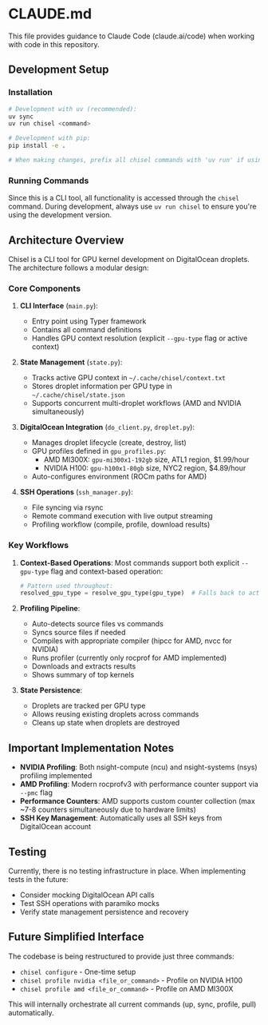 # CLAUDE.md

This file provides guidance to Claude Code (claude.ai/code) when working with code in this repository.

## Development Setup

### Installation

```bash
# Development with uv (recommended):
uv sync
uv run chisel <command>

# Development with pip:
pip install -e .

# When making changes, prefix all chisel commands with 'uv run' if using uv
```

### Running Commands

Since this is a CLI tool, all functionality is accessed through the `chisel` command. During development, always use `uv run chisel` to ensure you're using the development version.

## Architecture Overview

Chisel is a CLI tool for GPU kernel development on DigitalOcean droplets. The architecture follows a modular design:

### Core Components

1. **CLI Interface** (`main.py`):

   - Entry point using Typer framework
   - Contains all command definitions
   - Handles GPU context resolution (explicit `--gpu-type` flag or active context)

2. **State Management** (`state.py`):

   - Tracks active GPU context in `~/.cache/chisel/context.txt`
   - Stores droplet information per GPU type in `~/.cache/chisel/state.json`
   - Supports concurrent multi-droplet workflows (AMD and NVIDIA simultaneously)

3. **DigitalOcean Integration** (`do_client.py`, `droplet.py`):

   - Manages droplet lifecycle (create, destroy, list)
   - GPU profiles defined in `gpu_profiles.py`:
     - AMD MI300X: `gpu-mi300x1-192gb` size, ATL1 region, $1.99/hour
     - NVIDIA H100: `gpu-h100x1-80gb` size, NYC2 region, $4.89/hour
   - Auto-configures environment (ROCm paths for AMD)

4. **SSH Operations** (`ssh_manager.py`):
   - File syncing via rsync
   - Remote command execution with live output streaming
   - Profiling workflow (compile, profile, download results)

### Key Workflows

1. **Context-Based Operations**: Most commands support both explicit `--gpu-type` flag and context-based operation:

   ```python
   # Pattern used throughout:
   resolved_gpu_type = resolve_gpu_type(gpu_type)  # Falls back to active context
   ```

2. **Profiling Pipeline**:

   - Auto-detects source files vs commands
   - Syncs source files if needed
   - Compiles with appropriate compiler (hipcc for AMD, nvcc for NVIDIA)
   - Runs profiler (currently only rocprof for AMD implemented)
   - Downloads and extracts results
   - Shows summary of top kernels

3. **State Persistence**:
   - Droplets are tracked per GPU type
   - Allows reusing existing droplets across commands
   - Cleans up state when droplets are destroyed

## Important Implementation Notes

- **NVIDIA Profiling**: Both nsight-compute (ncu) and nsight-systems (nsys) profiling implemented
- **AMD Profiling**: Modern rocprofv3 with performance counter support via `--pmc` flag
- **Performance Counters**: AMD supports custom counter collection (max ~7-8 counters simultaneously due to hardware limits)
- **SSH Key Management**: Automatically uses all SSH keys from DigitalOcean account

## Testing

Currently, there is no testing infrastructure in place. When implementing tests in the future:

- Consider mocking DigitalOcean API calls
- Test SSH operations with paramiko mocks
- Verify state management persistence and recovery

## Future Simplified Interface

The codebase is being restructured to provide just three commands:

- `chisel configure` - One-time setup
- `chisel profile nvidia <file_or_command>` - Profile on NVIDIA H100
- `chisel profile amd <file_or_command>` - Profile on AMD MI300X

This will internally orchestrate all current commands (up, sync, profile, pull) automatically.
